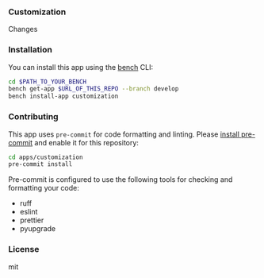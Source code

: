 ### Customization

Changes

### Installation

You can install this app using the [bench](https://github.com/frappe/bench) CLI:

```bash
cd $PATH_TO_YOUR_BENCH
bench get-app $URL_OF_THIS_REPO --branch develop
bench install-app customization
```

### Contributing

This app uses `pre-commit` for code formatting and linting. Please [install pre-commit](https://pre-commit.com/#installation) and enable it for this repository:

```bash
cd apps/customization
pre-commit install
```

Pre-commit is configured to use the following tools for checking and formatting your code:

- ruff
- eslint
- prettier
- pyupgrade

### License

mit

